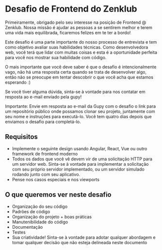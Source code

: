 # Desafio de Frontend do Zenklub

Primeiramente, obrigado pelo seu interesse na posição de Frontend @ Zenklub. Nossa missão é
ajudar as pessoas a se sentirem melhor e terem uma vida mais equilibrada, ficaremos felizes em
te ter a bordo!  

Este desafio é uma parte importante do nosso processo de entrevista e tem como objetivo
avaliar suas habilidades técnicas. Como desenvolvedora web, você terá que lidar com muitas
coisas e esta é a oportunidade perfeita para você nos mostrar sua habilidade com código.

O mais importante que você deve saber é que o desafio é intencionalmente vago, não há uma
resposta certa quando se trata de desenvolver algo, então não se preocupe em tentar descobrir
o que você acha que estamos esperando :)

Se você tiver alguma dúvida, sinta-se à vontade para nos contatar em resposta ao e-mail
enviado pela gupy!

Importante: Envie em resposta ao e-mail da Gupy com o desafio o link para um repositório
público onde possamos clonar seu projeto, juntamente com seu nome e instruções para
executá-lo. Você tem quatro dias depois que enviamos o desafio para completá-lo.

## Requisitos

- Implemente o seguinte design usando Angular, React, Vue ou outro framework de
frontend moderno
- Todos os dados que você vê devem vir de uma solicitação HTTP para um servidor web.
Sinta-se à vontade para implementar a solicitação com seu próprio servidor
implementado, ou um servidor simulado rodando junto com seu aplicativo.
- Pense nos casos especiais e nos viewports

## O que queremos ver neste desafio

- Organização do seu código
- Padrões de código
- Organização do projeto + boas práticas
- Manutenibilidade do código
- Documentação
- Testes
- Sua criatividade! Sinta-se à vontade para adotar qualquer abordagem e tomar qualquer
decisão que não esteja delineada neste documento
